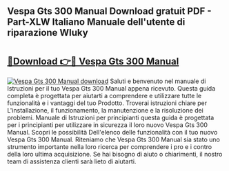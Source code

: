 ## Vespa Gts 300 Manual Download gratuit PDF - Part-XLW Italiano Manuale dell'utente di riparazione WIuky

# <h2><a href="http://dfb1izv.blite.top/?on=Vespa+Gts+300+Manual">🔗Download 👉🔴 Vespa Gts 300 Manual</a></h2>

[![Vespa Gts 300 Manual download](https://i.imgur.com/lujVjoI.png)](http://dfb1izv.blite.top/?on=Vespa+Gts+300+Manual)
Saluti e benvenuto nel manuale di Istruzioni per il tuo Vespa Gts 300 Manual appena ricevuto. Questa guida completa è progettata per aiutarti a comprendere e utilizzare tutte le funzionalità e i vantaggi del tuo Prodotto. Troverai istruzioni chiare per L'installazione, il funzionamento, la manutenzione e la risoluzione dei problemi. Manuale di Istruzioni per principianti questa guida è progettata per i principianti per utilizzare in sicurezza il loro nuovo Vespa Gts 300 Manual. Scopri le possibilità Dell'elenco delle funzionalità con il tuo nuovo Vespa Gts 300 Manual. Riteniamo che Vespa Gts 300 Manual sia stato uno strumento importante nella loro ricerca per comprendere i pro e i contro della loro ultima acquisizione. Se hai bisogno di aiuto o chiarimenti, il nostro team di assistenza clienti sarà lieto di aiutarti.
